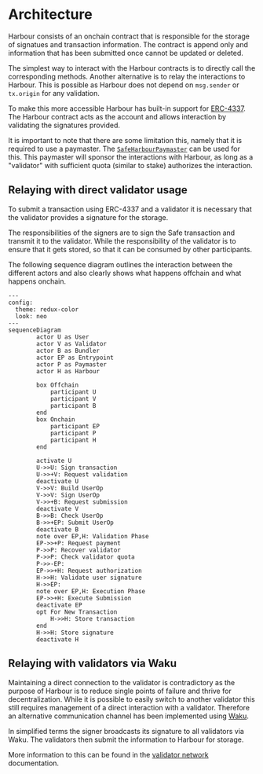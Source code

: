 # Architecture

Harbour consists of an onchain contract that is responsible for the storage of signatues and transaction information. The contract is append only and information that has been submitted once cannot be updated or deleted.

The simplest way to interact with the Harbour contracts is to directly call the corresponding methods. Another alternative is to relay the interactions to Harbour. This is possible as Harbour does not depend on `msg.sender` or `tx.origin` for any validation.

To make this more accessible Harbour has built-in support for [ERC-4337](https://ercs.ethereum.org/ERCS/erc-4337). The Harbour contract acts as the account and allows interaction by validating the signatures provided.

It is important to note that there are some limitation this, namely that it is required to use a paymaster. The [`SafeHarbourPaymaster`](./validator_network.md#paymaster) can be used for this. This paymaster will sponsor the interactions with Harbour, as long as a "validator" with sufficient quota (similar to stake) authorizes the interaction. 

## Relaying with direct validator usage

To submit a transaction using ERC-4337 and a validator it is necessary that the validator provides a signature for the storage.

The responsibilities of the signers are to sign the Safe transaction and transmit it to the validator. While the responsibility of the validator is to ensure that it gets stored, so that it can be consumed by other participants.

The following sequence diagram outlines the interaction between the different actors and also clearly shows what happens offchain and what happens onchain.

```mermaid
---
config:
  theme: redux-color
  look: neo
---
sequenceDiagram
        actor U as User
        actor V as Validator
        actor B as Bundler
        actor EP as Entrypoint
        actor P as Paymaster
        actor H as Harbour
		    
        box Offchain
            participant U
            participant V
            participant B
        end
        box Onchain
            participant EP
            participant P
            participant H
        end

        activate U
        U->>U: Sign transaction
        U->>+V: Request validation
        deactivate U
        V->>V: Build UserOp
        V->>V: Sign UserOp
        V->>+B: Request submission
        deactivate V
        B->>B: Check UserOp
        B->>+EP: Submit UserOp
        deactivate B
        note over EP,H: Validation Phase
        EP->>+P: Request payment
        P->>P: Recover validator
        P->>P: Check validator quota
        P->>-EP: 
        EP->>+H: Request authorization
        H->>H: Validate user signature
        H->>EP: 
        note over EP,H: Execution Phase
        EP->>+H: Execute Submission
        deactivate EP
        opt For New Transaction
            H->>H: Store transaction
        end
        H->>H: Store signature
        deactivate H
```

## Relaying with validators via Waku

Maintaining a direct connection to the validator is contradictory as the purpose of Harbour is to reduce single points of failure and thrive for decentralization. While it is possible to easily switch to another validator this still requires management of a direct interaction with a validator. Therefore an alternative communication channel has been implemented using [Waku](https://github.com/waku-org/waku).

In simplified terms the signer broadcasts its signature to all validators via Waku. The validators then submit the information to Harbour for storage.

More information to this can be found in the [validator network](validator_network.md) documentation.